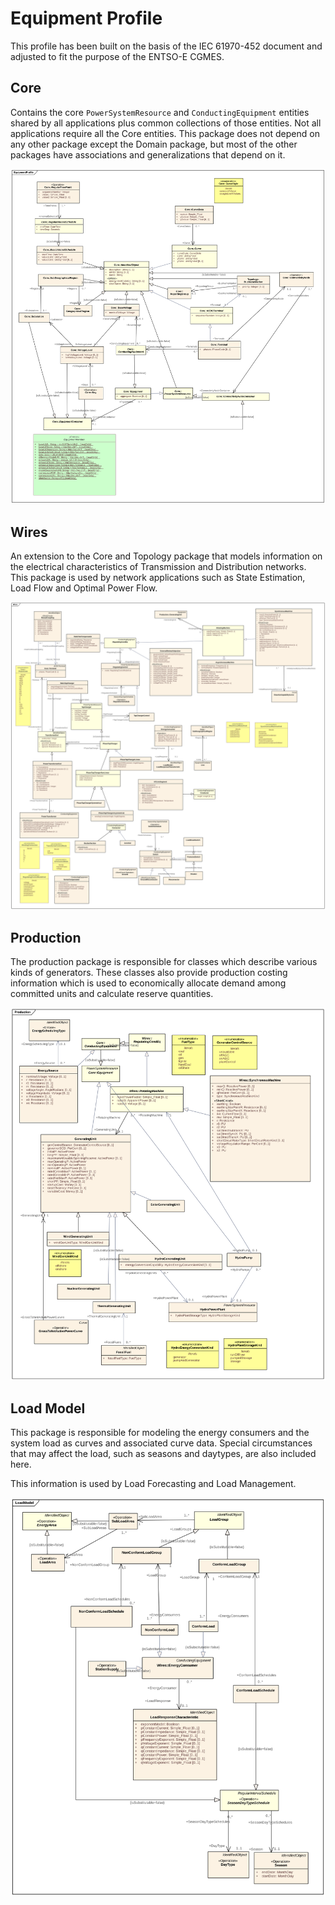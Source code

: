# Equipment Profile

This profile has been built on the basis of the IEC 61970-452 document and adjusted to fit the purpose of the ENTSO-E CGMES.

## Core

Contains the core `PowerSystemResource` and `ConductingEquipment` entities shared by all applications plus common collections of those entities. Not all applications require all the Core entities.  This package does not depend on any other package except the Domain package, but most of the other packages have associations and generalizations that depend on it.

![Core Equipment](./Equipment.svg)

## Wires

An extension to the Core and Topology package that models information on the electrical characteristics of Transmission and Distribution networks. This package is used by network applications such as State Estimation, Load Flow and Optimal Power Flow.

![Wires](./Wires.svg)

## Production

The production package is responsible for classes which describe various kinds of generators. These classes also provide production costing information which is used to economically allocate demand among committed units and calculate reserve quantities.

![Production](./Production.svg)

## Load Model

This package is responsible for modeling the energy consumers and the system load as curves and associated curve data. Special circumstances that may affect the load, such as seasons and daytypes, are also included here.

This information is used by Load Forecasting and Load Management.

![Load Model](./LoadModel.svg)